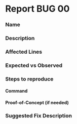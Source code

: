# Report BUG 00

### Name
### Description
### Affected Lines
### Expected vs Observed
### Steps to reproduce
#### Command
#### Proof-of-Concept (if needed)
### Suggested Fix Description
